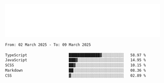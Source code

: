 [![](./hello.svg)](https://blog.yrobot.top?ref=github-yrobot)

<!--START_SECTION:waka-->

```txt
From: 02 March 2025 - To: 09 March 2025

TypeScript                   ██████████████▓░░░░░░░░░░   58.97 %
JavaScript                   ███▓░░░░░░░░░░░░░░░░░░░░░   14.95 %
SCSS                         ██▓░░░░░░░░░░░░░░░░░░░░░░   10.15 %
Markdown                     ██░░░░░░░░░░░░░░░░░░░░░░░   08.36 %
CSS                          ▓░░░░░░░░░░░░░░░░░░░░░░░░   02.89 %
```

<!--END_SECTION:waka-->
